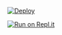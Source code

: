 [![Deploy](https://www.herokucdn.com/deploy/button.svg)](https://heroku.com/deploy?template=https://github.com/BOT-PROJECT-MANSIEZ/Watsahapa-AsenaMansiez)


[![Run on Repl.it](https://repl.it/badge/github/phaticusthiccy/WhatsAsenaDuplicated)](https://repl.it/@phaticusthiccy/WhatsAsena-QR)

